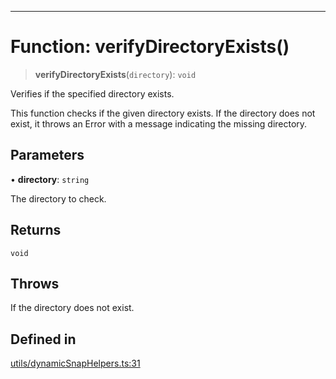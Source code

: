 ***

# Function: verifyDirectoryExists()

> **verifyDirectoryExists**(`directory`): `void`

Verifies if the specified directory exists.

This function checks if the given directory exists. If the directory does not
exist, it throws an Error with a message indicating the missing directory.

## Parameters

• **directory**: `string`

The directory to check.

## Returns

`void`

## Throws

If the directory does not exist.

## Defined in

[utils/dynamicSnapHelpers.ts:31](https://github.com/asifqatar/Snapper/blob/ae06de0570b7844bea238585c0b60d7a09e4149d/utils/dynamicSnapHelpers.ts#L31)

